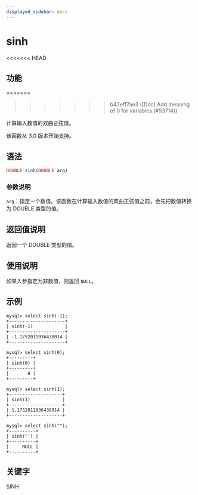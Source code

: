 ```yaml
---
displayed_sidebar: docs
---
```


# sinh

<<<<<<< HEAD
## 功能
=======

>>>>>>> b42eff7ae3 ([Doc] Add meaning of 0 for variables (#53714))

计算输入数值的双曲正弦值。

该函数从 3.0 版本开始支持。

## 语法

```Haskell
DOUBLE sinh(DOUBLE arg)
```

### 参数说明

`arg`：指定一个数值。该函数在计算输入数值的双曲正弦值之前，会先把数值转换为 DOUBLE 类型的值。

## 返回值说明

返回一个 DOUBLE 类型的值。

## 使用说明

如果入参指定为非数值，则返回 `NULL`。

## 示例

```Plain
mysql> select sinh(-1);
+---------------------+
| sinh(-1)            |
+---------------------+
| -1.1752011936438014 |
+---------------------+

mysql> select sinh(0);
+---------+
| sinh(0) |
+---------+
|       0 |
+---------+

mysql> select sinh(1);
+--------------------+
| sinh(1)            |
+--------------------+
| 1.1752011936438014 |
+--------------------+

mysql> select sinh("");
+----------+
| sinh('') |
+----------+
|     NULL |
+----------+
```

## 关键字

SINH
